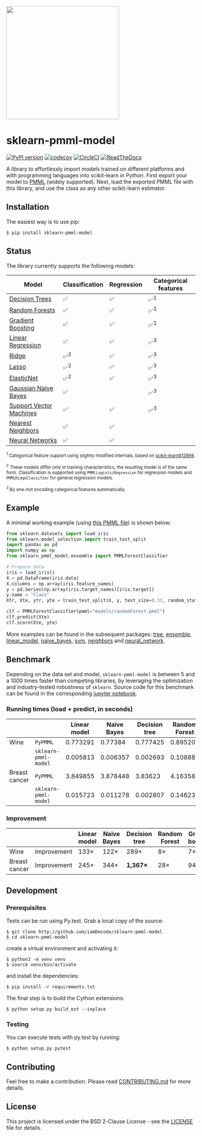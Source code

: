 <img src="https://user-images.githubusercontent.com/1223300/41346080-c2c910a0-6f05-11e8-89e9-71a72bb9543f.png" width="300">

# sklearn-pmml-model

[![PyPI version](https://badge.fury.io/py/sklearn-pmml-model.svg)](https://badge.fury.io/py/sklearn-pmml-model)
[![codecov](https://codecov.io/gh/iamDecode/sklearn-pmml-model/branch/master/graph/badge.svg?token=CGbbgziGwn)](https://codecov.io/gh/iamDecode/sklearn-pmml-model)
[![CircleCI](https://circleci.com/gh/iamDecode/sklearn-pmml-model.svg?style=shield)](https://circleci.com/gh/iamDecode/sklearn-pmml-model)
[![ReadTheDocs](https://readthedocs.org/projects/sklearn-pmml-model/badge/?version=latest&style=flat)](https://sklearn-pmml-model.readthedocs.io/en/latest/)

A library to effortlessly import models trained on different platforms and with programming languages into scikit-learn in Python. First export your model to [PMML](http://dmg.org/pmml/v4-3/GeneralStructure.html) (widely supported). Next, load the exported PMML file with this library, and use the class as any other scikit-learn estimator.


## Installation

The easiest way is to use pip:

```
$ pip install sklearn-pmml-model
```

## Status
The library currently supports the following models:

| Model                                                  | Classification | Regression | Categorical features |
|--------------------------------------------------------|----------------|------------|----------------------|
| [Decision Trees](sklearn_pmml_model/tree)              | ✅             | ✅         | ✅<sup>1</sup>        |
| [Random Forests](sklearn_pmml_model/ensemble)          | ✅             | ✅         | ✅<sup>1</sup>        |
| [Gradient Boosting](sklearn_pmml_model/ensemble)       | ✅             | ✅         | ✅<sup>1</sup>        |
| [Linear Regression](sklearn_pmml_model/linear_model)   | ✅             | ✅         | ✅<sup>3</sup>        |
| [Ridge](sklearn_pmml_model/linear_model)               | ✅<sup>2</sup> | ✅         | ✅<sup>3</sup>        |
| [Lasso](sklearn_pmml_model/linear_model)               | ✅<sup>2</sup> | ✅         | ✅<sup>3</sup>        |
| [ElasticNet](sklearn_pmml_model/linear_model)          | ✅<sup>2</sup> | ✅         | ✅<sup>3</sup>        |
| [Gaussian Naive Bayes](sklearn_pmml_model/naive_bayes) | ✅             |            | ✅<sup>3</sup>        |
| [Support Vector Machines](sklearn_pmml_model/svm)      | ✅             | ✅         | ✅<sup>3</sup>        |
| [Nearest Neighbors](sklearn_pmml_model/neighbors)      | ✅             | ✅         |                      |
| [Neural Networks](sklearn_pmml_model/neural_network)   | ✅             | ✅         |                      |

<sub><sup>1</sup> Categorical feature support using slightly modified internals, based on [scikit-learn#12866](https://github.com/scikit-learn/scikit-learn/pull/12866).</sub>

<sub><sup>2</sup> These models differ only in training characteristics, the resulting model is of the same form. Classification is supported using `PMMLLogisticRegression` for regression models and `PMMLRidgeClassifier` for general regression models.</sub>

<sub><sup>3</sup> By one-hot encoding categorical features automatically.</sub>
  
## Example
A minimal working example (using [this PMML file](https://github.com/iamDecode/sklearn-pmml-model/blob/master/models/randomForest.pmml)) is shown below:

```python
from sklearn.datasets import load_iris
from sklearn.model_selection import train_test_split
import pandas as pd
import numpy as np
from sklearn_pmml_model.ensemble import PMMLForestClassifier

# Prepare data
iris = load_iris()
X = pd.DataFrame(iris.data)
X.columns = np.array(iris.feature_names)
y = pd.Series(np.array(iris.target_names)[iris.target])
y.name = "Class"
Xtr, Xte, ytr, yte = train_test_split(X, y, test_size=0.33, random_state=123)

clf = PMMLForestClassifier(pmml="models/randomForest.pmml")
clf.predict(Xte)
clf.score(Xte, yte)
```

More examples can be found in the subsequent packages: [tree](sklearn_pmml_model/tree), [ensemble](sklearn_pmml_model/ensemble), [linear_model](sklearn_pmml_model/linear_model), [naive_bayes](sklearn_pmml_model/naive_bayes), [svm](sklearn_pmml_model/svm), [neighbors](sklearn_pmml_model/neighbors) and [neural_network](sklearn_pmml_model/neural_network).

## Benchmark

Depending on the data set and model, `sklearn-pmml-model` is between 5 and a 1000 times faster than competing libraries, by leveraging the optimization and industry-tested robustness of `sklearn`. Source code for this benchmark can be found in the corresponding [jupyter notebook](benchmark.ipynb). 


### Running times (load + predict, in seconds)
|               |                     | Linear model | Naive Bayes | Decision tree | Random Forest | Gradient boosting |
|---------------|---------------------|--------------|-------------|---------------|---------------|-------------------|
| Wine          | `PyPMML`            | 0.773291     | 0.77384     | 0.777425      | 0.895204      | 0.902355          |
|               | `sklearn-pmml-model`| 0.005813     | 0.006357    | 0.002693      | 0.108882      | 0.121823          |
| Breast cancer | `PyPMML`            | 3.849855     | 3.878448    | 3.83623       | 4.16358       | 4.13766           |
|               | `sklearn-pmml-model`| 0.015723     | 0.011278    | 0.002807      | 0.146234      | 0.044016          |

### Improvement

|               |                    | Linear model | Naive Bayes | Decision tree | Random Forest | Gradient boosting |
|---------------|--------------------|--------------|-------------|---------------|---------------|-------------------|
| Wine          | Improvement        | 133×         | 122×        | 289×          | 8×            | 7×                |
| Breast cancer | Improvement        | 245×         | 344×        | **1,367×**    | 28×           | 94×               |

## Development

### Prerequisites

Tests can be run using Py.test. Grab a local copy of the source:

```
$ git clone http://github.com/iamDecode/sklearn-pmml-model
$ cd sklearn-pmml-model
```

create a virtual environment and activating it:
```
$ python3 -m venv venv
$ source venv/bin/activate
```

and install the dependencies:

```
$ pip install -r requirements.txt
```

The final step is to build the Cython extensions:

```
$ python setup.py build_ext --inplace
```

### Testing

You can execute tests with py.test by running:
```
$ python setup.py pytest
```

## Contributing

Feel free to make a contribution. Please read [CONTRIBUTING.md](CONTRIBUTING.md) for more details.

## License

This project is licensed under the BSD 2-Clause License - see the [LICENSE](LICENSE) file for details.
